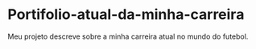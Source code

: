 # Portifolio-atual-da-minha-carreira
Meu projeto descreve sobre a minha carreira atual no mundo do futebol.
